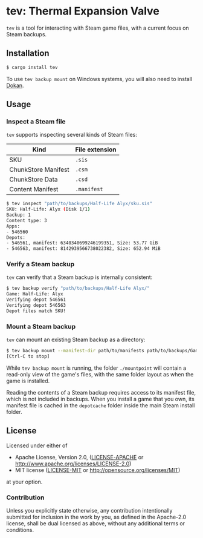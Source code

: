 # tev: Thermal Expansion Valve

`tev` is a tool for interacting with Steam game files, with a current focus on
Steam backups.

## Installation

```bash
$ cargo install tev
```

To use `tev backup mount` on Windows systems, you will also need to install
[Dokan](https://github.com/dokan-dev/dokany/releases/latest).

## Usage

### Inspect a Steam file

`tev` supports inspecting several kinds of Steam files:

| Kind                | File extension |
|---------------------|----------------|
| SKU                 | `.sis`         |
| ChunkStore Manifest | `.csm`         |
| ChunkStore Data     | `.csd`         |
| Content Manifest    | `.manifest`    |

```bash
$ tev inspect "path/to/backups/Half-Life Alyx/sku.sis"
SKU: Half-Life: Alyx (Disk 1/1)
Backup: 1
Content type: 3
Apps:
- 546560
Depots:
- 546561, manifest: 6340340699246199351, Size: 53.77 GiB
- 546563, manifest: 8142939566738022382, Size: 652.94 MiB
```

### Verify a Steam backup

`tev` can verify that a Steam backup is internally consistent:

```bash
$ tev backup verify "path/to/backups/Half-Life Alyx/"
Game: Half-Life: Alyx
Verifying depot 546561
Verifying depot 546563
Depot files match SKU!
```

### Mount a Steam backup

`tev` can mount an existing Steam backup as a directory:

```bash
$ tev backup mount --manifest-dir path/to/manifests path/to/backups/GameName ./mountpoint
[Ctrl-C to stop]
```

While `tev backup mount` is running, the folder `./mountpoint` will contain a
read-only view of the game's files, with the same folder layout as when the game
is installed.

Reading the contents of a Steam backup requires access to its manifest file,
which is not included in backups. When you install a game that you own, its
manifest file is cached in the `depotcache` folder inside the main Steam install
folder.

## License

Licensed under either of

 * Apache License, Version 2.0, ([LICENSE-APACHE](LICENSE-APACHE) or
   http://www.apache.org/licenses/LICENSE-2.0)
 * MIT license ([LICENSE-MIT](LICENSE-MIT) or http://opensource.org/licenses/MIT)

at your option.

### Contribution

Unless you explicitly state otherwise, any contribution intentionally
submitted for inclusion in the work by you, as defined in the Apache-2.0
license, shall be dual licensed as above, without any additional terms or
conditions.
